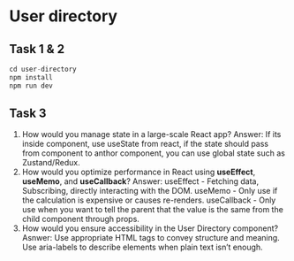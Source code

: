 # User directory

## Task 1 & 2

```js
cd user-directory
npm install
npm run dev
```

## Task 3

1. How would you manage state in a large-scale React app?
   Answer: If its inside component, use useState from react, if the state should pass from component to anthor component, you can use global state such as Zustand/Redux.
2. How would you optimize performance in React using **useEffect**, **useMemo**, and **useCallback**?
   Answer:
   useEffect - Fetching data, Subscribing, directly interacting with the DOM.
   useMemo - Only use if the calculation is expensive or causes re-renders.
   useCallback - Only use when you want to tell the parent that the value is the same from the child component through props.
3. How would you ensure accessibility in the User Directory component?
   Asnwer: Use appropriate HTML tags to convey structure and meaning. Use aria-labels to describe elements when plain text isn’t enough.
